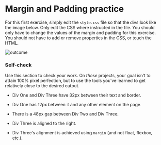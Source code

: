 # Margin and Padding practice

For this first exercise, simply edit the `style.css` file so that the divs look like the image below. Only edit the CSS where instructed in the file.  You should only have to change the values of the margin and padding for this exercise. You should not have to add or remove properties in the CSS, or touch the HTML.

![outcome](./desired-outcome.png)

### Self-check 
Use this section to check your work. On _these_ projects, your goal isn't to attain 100% pixel perfection, but to use the tools you've learned to get relatively close to the desired output.

- Div One and Div Three have 32px between their text and border. 

- Div One has 12px between it and any other element on the page.

- There is a 48px gap between Div Two and Div Three.

- Div Three is aligned to the right.
- Div Three's alignment is achieved using `margin` (and not float, flexbox, etc.).